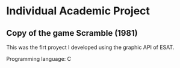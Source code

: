 # Individual Academic Project

## Copy of the game Scramble (1981)
   
This was the firt proyect I developed using the graphic API of ESAT. 

Programming language: C 
